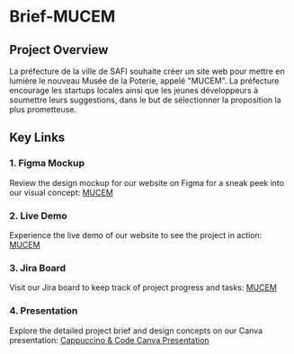 # Brief-MUCEM

## Project Overview

La préfecture de la ville de SAFI souhaite créer un site web pour mettre en lumière le nouveau Musée de la Poterie, appelé "MUCEM".
La préfecture encourage les startups locales ainsi que les jeunes développeurs à soumettre leurs suggestions, dans le but de sélectionner la proposition la plus prometteuse.

## Key Links

### 1. Figma Mockup

Review the design mockup for our website on Figma for a sneak peek into our visual concept: [MUCEM ](https://www.figma.com/file/F4APSSV2TkkCqabdHFYoed/Untitled?type=design&node-id=0%3A1&mode=design&t=MqmuBUpge9EUyOFJ-1)

### 2. Live Demo

Experience the live demo of our website to see the project in action: [MUCEM](https://bouanani-soufiane.github.io/Brief-...../)

### 3. Jira Board

Visit our Jira board to keep track of project progress and tasks: [MUCEM](https://bouanani-soufiane.github.io/Brief-MUCEM/)

### 4. Presentation

Explore the detailed project brief and design concepts on our Canva presentation: [Cappuccino & Code Canva Presentation]()
